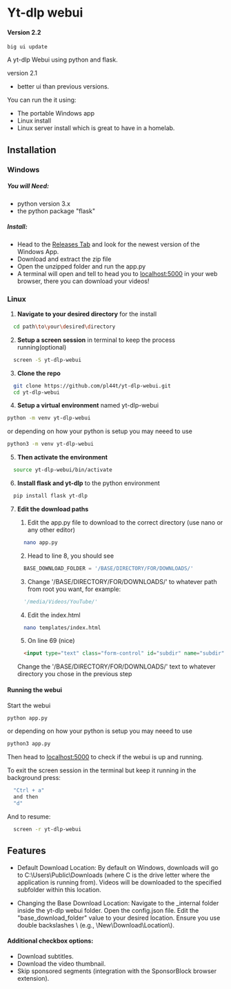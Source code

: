 
# Yt-dlp webui 
#### Version 2.2
	big ui update

A yt-dlp Webui using python and flask.

version 2.1
- better ui than previous versions.



You can run the it using:
- The portable Windows app 
- Linux install
- Linux server install which is great to have in a homelab.
## Installation

### Windows

##### You will Need:
- python version 3.x
- the python package "flask"

##### Install:

- Head to the [Releases Tab](https://github.com/pl44t/yt-dlp-webui/releases) and look for the newest version of the Windows App.
- Download and extract the zip file
- Open the unzipped folder and run the app.py
- A terminal will open and tell to head you to [localhost:5000](http://localhost:5000) in your web browser, there you can download your videos!


### Linux

1. **Navigate to your desired directory** for the install

```bash
  cd path\to\your\desired\directory
```

2. **Setup a screen session** in terminal to keep the process running(optional)
```bash
  screen -S yt-dlp-webui
```

3. **Clone the repo**
```bash
  git clone https://github.com/pl44t/yt-dlp-webui.git
  cd yt-dlp-webui
```

4. **Setup a virtual environment** named yt-dlp-webui
```bash
python -m venv yt-dlp-webui
```
or depending on how your python is setup you may neeed to use 

```bash
python3 -m venv yt-dlp-webui
```
5. **Then activate the environment**

```bash
  source yt-dlp-webui/bin/activate
```

6. **Install flask and yt-dlp** to the python environment
```bash
  pip install flask yt-dlp
```

 7. **Edit the download paths**

	1. Edit the app.py file to download to the correct directory (use nano or any other editor)
	
	```bash
	  nano app.py
	```
	
	2. Head to line 8, you should see
	
	```py
	  BASE_DOWNLOAD_FOLDER = '/BASE/DIRECTORY/FOR/DOWNLOADS/'
	```
	
	3. Change '/BASE/DIRECTORY/FOR/DOWNLOADS/' to whatever path from root you want, for example:
	```py
	  '/media/Videos/YouTube/'
	```
	
	4. Edit the index.html
	```bash
	  nano templates/index.html
	```
	
	5. On line 69 (nice)
	```html
	  <input type="text" class="form-control" id="subdir" name="subdir" placeholder="Enter subdirectory under /BASE/DIRECTORY/FOR/DOWNLOADS/">
	```
	
	Change the '/BASE/DIRECTORY/FOR/DOWNLOADS/' text to whatever directory you chose in the previous step

#### Running the webui

Start the webui
```bash
python app.py
```
or depending on how your python is setup you may neeed to use 
```bash
python3 app.py
```

Then head to [localhost:5000](http://localhost:5000) to check if the webui is up and running.


To exit the screen session in the terminal but keep it running in the background press:

```bash 
  "Ctrl + a"
  and then 
  "d"
```

And to resume:

```bash 
  screen -r yt-dlp-webui
```
    
## Features

- Default Download Location:
	By default on Windows, downloads will go to C:\Users\Public\Downloads (where C is the drive letter where the application is running from).
	Videos will be downloaded to the specified subfolder within this location.

- Changing the Base Download Location:
	Navigate to the _internal folder inside the yt-dlp webui folder.
	Open the config.json file.
	Edit the "base_download_folder" value to your desired location. Ensure you use double backslashes \\ (e.g., \\New\\Download\\Location\\).

#### Additional checkbox options:
-	Download subtitles.
-	Download the video thumbnail.
-	Skip sponsored segments (integration with the SponsorBlock browser extension).


